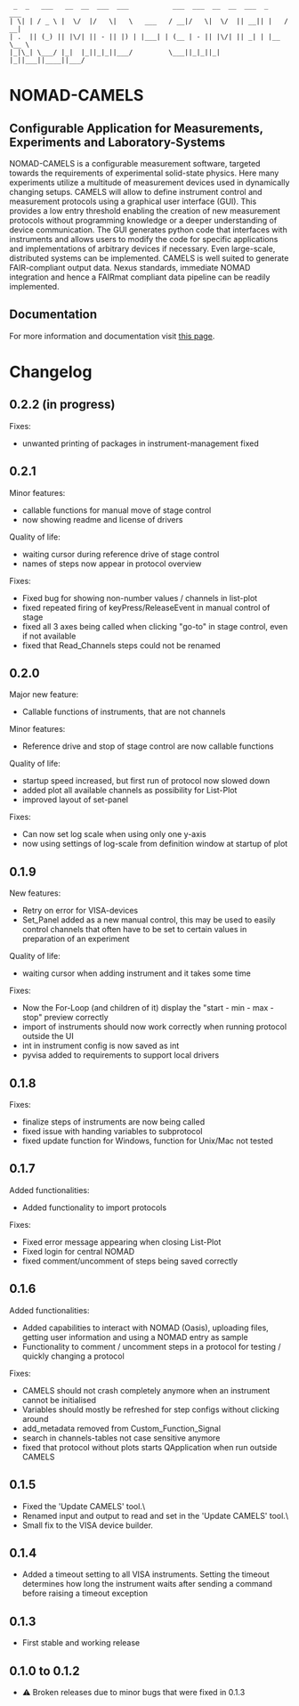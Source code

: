 
```
 _  _   ___   __  __  ___  ___           ___  ___  __  __  ___  _     ___ 
| \| | / _ \ |  \/  |/   \|   \   ___   / __|/   \|  \/  || __|| |   / __|
| .  || (_) || |\/| || - || |) | |___| | (__ | - || |\/| || _| | |__ \__ \
|_|\_| \___/ |_|  |_||_|_||___/         \___||_|_||_|  |_||___||____||___/
```
# NOMAD-CAMELS
## Configurable Application for Measurements, Experiments and Laboratory-Systems  

NOMAD-CAMELS is a configurable measurement software, targeted towards the requirements of experimental solid-state physics. Here many experiments utilize a multitude of measurement devices used in dynamically changing setups. CAMELS will allow to define instrument control and measurement protocols using a graphical user interface (GUI). This provides a low entry threshold enabling the creation of new measurement protocols without programming knowledge or a deeper understanding of device communication. The GUI generates python code that interfaces with instruments and allows users to modify the code for specific applications and implementations of arbitrary devices if necessary. Even large-scale, distributed systems can be implemented. CAMELS is well suited to generate FAIR-compliant output data. Nexus standards, immediate NOMAD integration and hence a FAIRmat compliant data pipeline can be readily implemented.


## Documentation

For more information and documentation visit [this page](https://fau-lap.github.io/NOMAD-CAMELS/).

# Changelog

## 0.2.2 (in progress)
Fixes:
- unwanted printing of packages in instrument-management fixed

## 0.2.1
Minor features:
- callable functions for manual move of stage control
- now showing readme and license of drivers

Quality of life:
- waiting cursor during reference drive of stage control
- names of steps now appear in protocol overview

Fixes:
- Fixed bug for showing non-number values / channels in list-plot
- fixed repeated firing of keyPress/ReleaseEvent in manual control of stage
- fixed all 3 axes being called when clicking "go-to" in stage control, even if not available
- fixed that Read_Channels steps could not be renamed

## 0.2.0
Major new feature:
- Callable functions of instruments, that are not channels

Minor features:
- Reference drive and stop of stage control are now callable functions

Quality of life:
- startup speed increased, but first run of protocol now slowed down
- added plot all available channels as possibility for List-Plot
- improved layout of set-panel

Fixes:
- Can now set log scale when using only one y-axis
- now using settings of log-scale from definition window at startup of plot

## 0.1.9
New features:
- Retry on error for VISA-devices
- Set_Panel added as a new manual control, this may be used to easily control channels that often have to be set to certain values in preparation of an experiment

Quality of life:
- waiting cursor when adding instrument and it takes some time

Fixes:
- Now the For-Loop (and children of it) display the "start - min - max - stop" preview correctly
- import of instruments should now work correctly when running protocol outside the UI
- int in instrument config is now saved as int
- pyvisa added to requirements to support local drivers

## 0.1.8
Fixes:
- finalize steps of instruments are now being called
- fixed issue with handing variables to subprotocol
- fixed update function for Windows, function for Unix/Mac not tested

## 0.1.7
Added functionalities:
- Added functionality to import protocols

Fixes:
- Fixed error message appearing when closing List-Plot
- Fixed login for central NOMAD
- fixed comment/uncomment of steps being saved correctly

## 0.1.6
Added functionalities:
- Added capabilities to interact with NOMAD (Oasis), uploading files, getting user information and using a NOMAD entry as sample
- Functionality to comment / uncomment steps in a protocol for testing / quickly changing a protocol

Fixes:
- CAMELS should not crash completely anymore when an instrument cannot be initialised
- Variables should mostly be refreshed for step configs without clicking around
- add_metadata removed from Custom_Function_Signal
- search in channels-tables not case sensitive anymore
- fixed that protocol without plots starts QApplication when run outside CAMELS

## 0.1.5
- Fixed the 'Update CAMELS' tool.\
- Renamed input and output to read and set in the 'Update CAMELS' tool.\
- Small fix to the VISA device builder.

## 0.1.4
- Added a timeout setting to all VISA instruments. Setting the timeout determines how long the instrument waits after sending a command before raising a timeout exception

## 0.1.3
- First stable and working release

## 0.1.0 to 0.1.2 
- &#9888; Broken releases due to minor bugs that were fixed in 0.1.3
